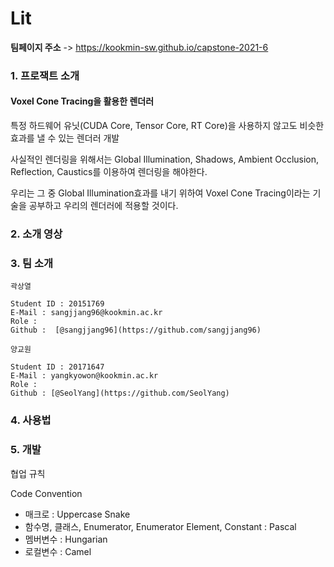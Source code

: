 # Lit

**팀페이지 주소** -> https://kookmin-sw.github.io/capstone-2021-6

### 1. 프로잭트 소개


#### Voxel Cone Tracing을 활용한 렌더러


특정 하드웨어 유닛(CUDA Core, Tensor Core, RT Core)을 사용하지 않고도 비슷한 효과를 낼 수 있는 렌더러 개발


사실적인 렌더링을 위해서는 Global Illumination, Shadows, Ambient Occlusion, Reflection, Caustics를 이용하여
렌더링을 해야한다.


우리는 그 중 Global Illumination효과를 내기 위하여 Voxel Cone Tracing이라는 기술을 공부하고 우리의 렌더러에 적용할 것이다.

### 2. 소개 영상



### 3. 팀 소개
```
곽상열

Student ID : 20151769
E-Mail : sangjjang96@kookmin.ac.kr
Role : 
Github :  [@sangjjang96](https://github.com/sangjjang96)
```

```
양교원

Student ID : 20171647
E-Mail : yangkyowon@kookmin.ac.kr
Role : 
Github : [@SeolYang](https://github.com/SeolYang)
```
### 4. 사용법



### 5. 개발

협업 규칙

Code Convention

- 매크로 : Uppercase Snake
- 함수명, 클래스, Enumerator, Enumerator Element, Constant : Pascal
- 멤버변수 : Hungarian
- 로컬변수 : Camel



